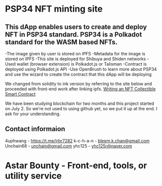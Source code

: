 # **PSP34** NFT minting site

## This dApp enables users to create and deploy NFT in PSP34 standard. PSP34 is a Polkadot standard for the WASM based NFTs.

-The image given by user is stored on IPFS
-Metadata for the image is stored on IPFS
-This site is deployed for Shibuya and Shiden networks
-Used wallet (browser extension) is Polkadot.js or Talisman
-Contract is deployed using Polkadot.js API
-Use OpenBrush to learn more about PSP34 and use the wizard to create the contract that this dApp will be deploying

We changed from solidity to ink version by referring to the site below and proceeded with front-end work after linking ipfs.
[Writing an NFT Collectible Smart Contract](https://dev.to/rounakbanik/writing-an-nft-collectible-smart-contract-2nh8)

We have been studying blockchain for two months and this project started on July 2. 
So we're not used to using github yet, so we put it up at the end. I ask for your understanding.

## Contact informaion
4uphwang - https://t.me/jrbr7282
k-c-h-a-n - bleem.k.chan@gmail.com
Unchain68 - unchain@gmail.com
yhc125 - yhc125r@naver.com

# Astar Bounty - Front-end, tools, or utility service
